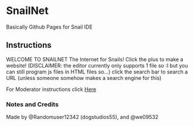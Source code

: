 # SnailNet
Basically Github Pages for Snail IDE

## Instructions
WELCOME TO SNAILNET
The Internet for Snails!
Click the plus to make a website!
(DISCLAIMER: the editor currently only supports 1 file so :I but you can still program js files in HTML files so...)
click the search bar to search a URL (unless someone somehow makes a search engine for this)

For Moderator instructions click [Here](https://github.com/Snail-Net/Snail-Net.github.io/blob/main/Developers.md)

### Notes and Credits
Made by @Randomuser12342 (dogstudios55), and @we09532
